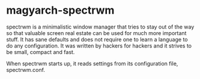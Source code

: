 # magyarch-spectrwm

spectrwm is a minimalistic window manager that tries to stay out of the way so that valuable screen real estate can be used for much more important stuff. It has sane defaults and does not require one to learn a language to do any configuration. It was written by hackers for hackers and it strives to be small, compact and fast.

When spectrwm starts up, it reads settings from its configuration file, spectrwm.conf. 

